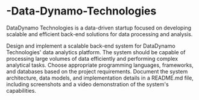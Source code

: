 # -Data-Dynamo-Technologies
DataDynamo Technologies is a data-driven startup focused on developing scalable and efficient back-end solutions for data processing and analysis.

Design and implement a scalable back-end system for DataDynamo Technologies' data analytics platform. The system should be capable of processing large volumes of data efficiently and performing complex analytical tasks. Choose appropriate programming languages, frameworks, and databases based on the project requirements. Document the system architecture, data models, and implementation details in a README.md file, including screenshots and a video demonstration of the system's capabilities.
